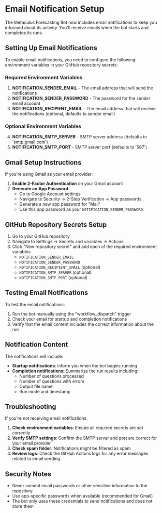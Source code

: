 # Email Notification Setup

The Metaculus Forecasting Bot now includes email notifications to keep you informed about its activity. You'll receive emails when the bot starts and completes its runs.

## Setting Up Email Notifications

To enable email notifications, you need to configure the following environment variables in your GitHub repository secrets:

### Required Environment Variables

1. **NOTIFICATION_SENDER_EMAIL** - The email address that will send the notifications
2. **NOTIFICATION_SENDER_PASSWORD** - The password for the sender email account
3. **NOTIFICATION_RECIPIENT_EMAIL** - The email address that will receive the notifications (optional, defaults to sender email)

### Optional Environment Variables

4. **NOTIFICATION_SMTP_SERVER** - SMTP server address (defaults to 'smtp.gmail.com')
5. **NOTIFICATION_SMTP_PORT** - SMTP server port (defaults to '587')

## Gmail Setup Instructions

If you're using Gmail as your email provider:

1. **Enable 2-Factor Authentication** on your Gmail account
2. **Generate an App Password**:
   - Go to Google Account settings
   - Navigate to Security → 2-Step Verification → App passwords
   - Generate a new app password for "Mail"
   - Use this app password as your `NOTIFICATION_SENDER_PASSWORD`

## GitHub Repository Secrets Setup

1. Go to your GitHub repository
2. Navigate to Settings → Secrets and variables → Actions
3. Click "New repository secret" and add each of the required environment variables:
   - `NOTIFICATION_SENDER_EMAIL`
   - `NOTIFICATION_SENDER_PASSWORD`
   - `NOTIFICATION_RECIPIENT_EMAIL` (optional)
   - `NOTIFICATION_SMTP_SERVER` (optional)
   - `NOTIFICATION_SMTP_PORT` (optional)

## Testing Email Notifications

To test the email notifications:

1. Run the bot manually using the "workflow_dispatch" trigger
2. Check your email for startup and completion notifications
3. Verify that the email content includes the correct information about the run

## Notification Content

The notifications will include:

- **Startup notifications**: Inform you when the bot begins running
- **Completion notifications**: Summarize the run results including:
  - Number of questions processed
  - Number of questions with errors
  - Output file name
  - Run mode and timestamp

## Troubleshooting

If you're not receiving email notifications:

1. **Check environment variables**: Ensure all required secrets are set correctly
2. **Verify SMTP settings**: Confirm the SMTP server and port are correct for your email provider
3. **Check spam folder**: Notifications might be filtered as spam
4. **Review logs**: Check the GitHub Actions logs for any error messages related to email sending

## Security Notes

- Never commit email passwords or other sensitive information to the repository
- Use app-specific passwords when available (recommended for Gmail)
- The bot only uses these credentials to send notifications and does not store them